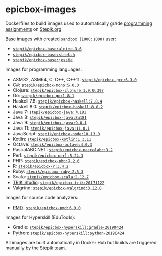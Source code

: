 # epicbox-images
Dockerfiles to build images used to automatically grade
[programming assignments](https://stepik.org/lesson/9173/) on [Stepik.org](https://stepik.org/)

Base images with created `sandbox (1000:1000)` user:
* [`stepik/epicbox-base:alpine-3.6`](https://hub.docker.com/r/stepik/epicbox-base/)
* [`stepik/epicbox-base:stretch`](https://hub.docker.com/r/stepik/epicbox-base/)
* [`stepik/epicbox-base:jessie`](https://hub.docker.com/r/stepik/epicbox-base/)

Images for programming languages:
* ASM32, ASM64, C, C++, C++11: [`stepik/epicbox-gcc:6.3.0`](https://hub.docker.com/r/stepik/epicbox-gcc/)
* C#: [`stepik/epicbox-mono:5.0.0`](https://hub.docker.com/r/stepik/epicbox-mono/)
* Clojure: [`stepik/epicbox-clojure:1.9.0.397`](https://hub.docker.com/r/stepik/epicbox-clojure/)
* Go: [`stepik/epicbox-go:1.8.1`](https://hub.docker.com/r/stepik/epicbox-go/)
* Haskell 7.8: [`stepik/epicbox-haskell:7.8.4`](https://hub.docker.com/r/stepik/epicbox-haskell/)
* Haskell 8.0: [`stepik/epicbox-haskell:8.0.2`](https://hub.docker.com/r/stepik/epicbox-haskell/)
* Java 7: [`stepik/epicbox-java:7u181`](https://hub.docker.com/r/stepik/epicbox-java/)
* Java 8: [`stepik/epicbox-java:8u181`](https://hub.docker.com/r/stepik/epicbox-java/)
* Java 9: [`stepik/epicbox-java:9.0.1`](https://hub.docker.com/r/stepik/epicbox-java/)
* Java 11: [`stepik/epicbox-java:11.0.1`](https://hub.docker.com/r/stepik/epicbox-java/)
* JavaScript: [`stepik/epicbox-node:10.13.0`](https://hub.docker.com/r/stepik/epicbox-node/)
* Kotlin: [`stepik/epicbox-kotlin:1.3.11`](https://hub.docker.com/r/stepik/epicbox-kotlin/)
* Octave: [`stepik/epicbox-octave:4.0.3`](https://hub.docker.com/r/stepik/epicbox-octave/)
* PascalABC.NET: [`stepik/epicbox-pascalabc:3.2`](https://hub.docker.com/r/stepik/epicbox-pascalabc/)
* Perl: [`stepik/epicbox-perl:5.24.3`](https://hub.docker.com/r/stepik/epicbox-perl/)
* PHP: [`stepik/epicbox-php:7.2.6`](https://hub.docker.com/r/stepik/epicbox-php/)
* R: [`stepik/epicbox-r:3.4.2`](https://hub.docker.com/r/stepik/epicbox-r/)
* Ruby: [`stepik/epicbox-ruby:2.5.3`](https://hub.docker.com/r/stepik/epicbox-ruby/)
* Scala: [`stepik/epicbox-scala:2.12.7`](https://hub.docker.com/r/stepik/epicbox-scala/)
* [TRIK Studio](http://www.trikset.com/): [`stepik/epicbox-trik:20171122`](https://hub.docker.com/r/stepik/epicbox-trik/)
* Valgrind: [`stepik/epicbox-valgrind:3.12.0`](https://hub.docker.com/r/stepik/epicbox-valgrind/)

Images for source code analyzers:
* [PMD](https://pmd.github.io): [`stepik/epicbox-pmd:6.9.0`](https://hub.docker.com/r/stepik/epicbox-pmd/)

Images for Hyperskill (EduTools):
* Gradle: [`stepik/epicbox-hyperskill:gradle-20190424`](https://hub.docker.com/r/stepik/epicbox-hyperskill/)
* Python: [`stepik/epicbox-hyperskill:python-20190424`](https://hub.docker.com/r/stepik/epicbox-hyperskill/)

All images are built automatically in Docker Hub but builds are triggered manually by the Stepik team.
